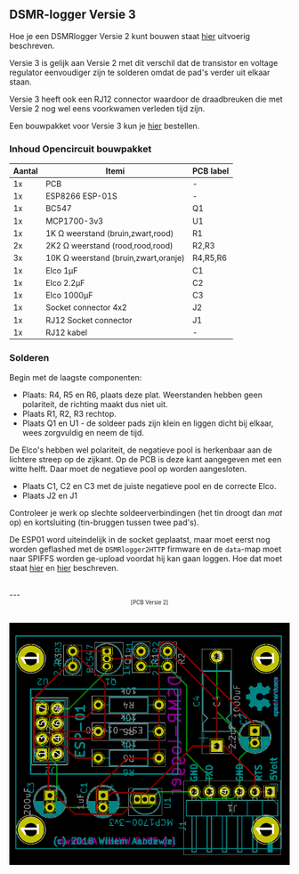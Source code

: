 ## DSMR-logger Versie 3

Hoe je een DSMRlogger Versie 2 kunt bouwen staat 
<a href="https://github.com/mrWheel/DSMRlogger2HTTP/blob/master/Bouwbeschrijving.pdf" target="_blank">
hier</a>
uitvoerig beschreven.

Versie 3 is gelijk aan Versie 2 met dit verschil dat de transistor en voltage regulator
eenvoudiger zijn te solderen omdat de pad's verder uit elkaar staan.

Versie 3 heeft ook een RJ12 connector waardoor de draadbreuken die met Versie 2
nog wel eens voorkwamen verleden tijd zijn.

Een bouwpakket voor Versie 3 kun je 
<a href="https://opencircuit.nl/Product/13859/Slimme-meter-uitlezer-V3-bouwpakket-met-ESP-01" target="_blank">
hier</a> bestellen.


### Inhoud Opencircuit bouwpakket 

|Aantal|Itemi               |PCB label|
|------|--------------------|---------|
|1x|PCB|-|
|1x|ESP8266 ESP-01S|-|
|1x|BC547|Q1|
|1x|MCP1700-3v3|U1|
|1x|1K Ω weerstand (bruin,zwart,rood)|R1|
|2x|2K2 Ω weerstand (rood,rood,rood)|R2,R3|
|3x|10K Ω weerstand (bruin,zwart,oranje)|R4,R5,R6|
|1x|Elco 1µF|C1| 
|1x|Elco 2.2µF|C2| 
|1x|Elco 1000µF|C3| 
|1x|Socket connector 4x2|J2|
|1x|RJ12 Socket connector|J1|
|1x|RJ12 kabel|-|



### Solderen

Begin met de laagste componenten: 

- Plaats: R4, R5 en R6, plaats deze plat. Weerstanden hebben geen polariteit, de richting 
maakt dus niet uit.
- Plaats R1, R2, R3 rechtop. 
- Plaats Q1 en U1 - de soldeer pads zijn klein en liggen dicht bij elkaar, wees 
zorgvuldig en neem de tijd. 

De Elco's hebben wel polariteit, de negatieve pool is herkenbaar aan de lichtere streep op de 
zijkant. Op de PCB is deze kant aangegeven met een witte helft. Daar moet de negatieve pool 
op worden aangesloten.

- Plaats C1, C2 en C3 met de juiste negatieve pool en de correcte Elco.
- Plaats J2 en J1 

Controleer je werk op slechte soldeerverbindingen (het tin droogt dan *mat* op) en
kortsluiting (tin-bruggen tussen twee pad's).

De ESP01 word uiteindelijk in de socket geplaatst, maar moet eerst nog worden geflashed met 
de `DSMRlogger2HTTP` firmware en de `data`-map moet naar SPIFFS worden ge-upload voordat 
hij kan gaan loggen. Hoe dat moet staat [hier](../uploadFirmware_ESP-01) en 
[hier](../uploadDataMap_ESP-01) beschreven.


<br>
---
<center style="font-size: 70%;">[PCB Versie 2]</center><br>

![](img/KiCAD_PCBnew.png)

